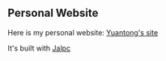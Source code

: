 ## Personal Website

Here is my personal website: [Yuantong's site](https://ding-yt.github.io)

It's built with [Jalpc](https://github.com/jarrekk/Jalpc)
